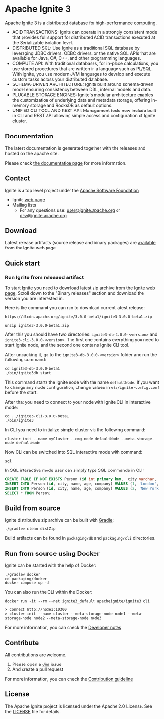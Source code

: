 Apache Ignite 3
===

Apache Ignite 3 is a distributed database for high-performance computing.

* ACID TRANSACTIONS: Ignite can operate in a strongly consistent mode that provides full support for distributed ACID transactions executed at the Serializable isolation level.
* DISTRIBUTED SQL: Use Ignite as a traditional SQL database by leveraging JDBC drivers, ODBC drivers, or the native SQL APIs that are available for Java, C#, C++, and other programming languages.
* COMPUTE API: With traditional databases, for in-place calculations, you use stored procedures that are written in a language such as PL/SQL. With Ignite, you use modern JVM languages to develop and execute custom tasks across your distributed database.
* SCHEMA-DRIVEN ARCHITECTURE: Ignite built around schema-driven model ensuring consistency between DDL, internal models and data.
* PLUGABLE STORAGE ENGINES: Ignite's modular architecture enables the customization of underlying data and metadata storage, offering in-memory storage and RocksDB as default options.
* UNIFIED CLI TOOL AND REST API: Management tools now include built-in CLI and REST API allowing simple access and configuration of Ignite cluster.

## Documentation

The latest documentation is generated together with the releases and hosted on the apache site.

Please check [the documentation page](https://ignite.apache.org/docs/3.0.0-beta/) for more information.

## Contact

Ignite is a top level project under the [Apache Software Foundation](https://apache.org)

* Ignite [web page](https://ignite.apache.org)
* Mailing lists
    * For any questions use: [user@ignite.apache.org](https://lists.apache.org/list.html?user@ignite.apache.org) or [dev@ignite.apache.org](https://lists.apache.org/list.html?dev@ignite.apache.org)

## Download

Latest release artifacts (source release and binary packages) are [available](https://ignite.apache.org/download.cgi) from the Ignite web page.

## Quick start

### Run Ignite from released artifact

To start Ignite you need to download latest zip archive from the [Ignite web page](https://ignite.apache.org/download.cgi). 
Scroll down to the "Binary releases" section and download the version you are interested in.

Here is the command you can run to download current latest release:

```shell
https://dlcdn.apache.org/ignite/3.0.0-beta1/ignite3-3.0.0-beta1.zip
```

```shell
unzip ignite3-3.0.0-beta1.zip
```
After this you should have two directories: `ignite3-db-3.0.0-<version>` and `ignite3-cli-3.0.0-<version>`. 
The first one contains everything you need to start Ignite node, and the second one contains Ignite CLI tool.

After unpacking it, go to the `ignite3-db-3.0.0-<version>` folder and run the following command:

```shell
cd ignite3-db-3.0.0-beta1
./bin/ignite3db start
```

This command starts the Ignite node with the name `defaultNode`. 
If you want to change any node configuration, change values in `etc/ignite-config.conf` before the start.

After that you need to connect to your node with Ignite CLI in interactive mode:

```shell
cd ../ignite3-cli-3.0.0-beta1
./bin/ignite3
```

In CLI you need to initialize simple cluster via the following command:

```
cluster init --name myCluster --cmg-node defaultNode --meta-storage-node defaultNode
```

Now CLI can be switched into SQL interactive mode with command:

```
sql
```

In SQL interactive mode user can simply type SQL commands in CLI:

```sql
CREATE TABLE IF NOT EXISTS Person (id int primary key,  city varchar,  name varchar,  age int,  company varchar);
INSERT INTO Person (id, city, name, age, company) VALUES (1, 'London', 'John Doe', 42, 'Apache');
INSERT INTO Person (id, city, name, age, company) VALUES (2, 'New York', 'Jane Doe', 36, 'Apache');
SELECT * FROM Person;
```

## Build from source

Ignite distributive zip archive can be built with [Gradle](https://gradle.org/):

```shell
./gradlew clean distZip
```

Build artifacts can be found in `packaging/db` and `packaging/cli` directories.

## Run from source using Docker

Ignite can be started with the help of Docker:

```shell
./gradlew docker
cd packaging/docker
docker compose up -d
```

You can also run the CLI within the Docker:

```shell
docker run -it --rm --net ignite3_default apacheignite/ignite3 cli
```

```
> connect http://node1:10300
> cluster init --name cluster --meta-storage-node node1 --meta-storage-node node2 --meta-storage-node node3
```

For more information, you can check the [Developer notes](./DEVNOTES.md)

## Contribute

All contributions are welcome.

1. Please open a [Jira](https://issues.apache.org/jira/projects/IGNITE/issues) issue
2. And create a pull request

For more information, you can check the [Contribution guideline](./CONTRIBUTING.md)

## License

The Apache Ignite project is licensed under the Apache 2.0 License. See the [LICENSE](./LICENSE.txt) file for details.
